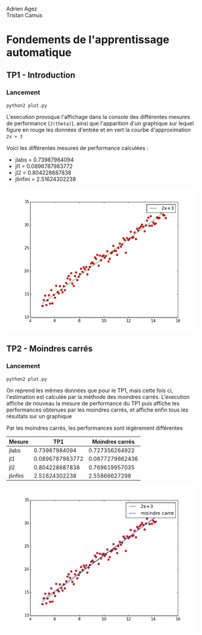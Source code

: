 Adrien Agez <br/>
Tristan Camus

# Fondements de l'apprentissage automatique

## TP1 - Introduction 

### Lancement

    python2 plot.py

L'execution provoque l'affichage dans la console des différentes mesures de performance (`J(theta)`), ainsi que l'apparition d'un graphique sur lequel figure en rouge les données d'entrée et en vert la courbe d'approximation `2x + 3`

Voici les différentes mesures de performance calculées : 

* jlabs = 0.73987984094  
* jl1 = 0.0896787983772
* jl2 = 0.804228687838
* jlinfini = 2.51624302238


![Graphique : données et estimation](tp1/graph.png)



## TP2 - Moindres carrés

### Lancement

    python2 plot.py

On reprend les mêmes données que pour le TP1, mais cette fois ci, l'estimation est calculée par la méthode des moindres carrés. L'execution affiche de nouveau la mesure de performance du TP1 puis affiche les performances obtenues par les moindres carrés, et affiche enfin tous les résultats sur un graphique

Par les moindres carrés, les performances sont légèrement différentes

Mesure|TP1|Moindres carrés
------|---|-------------
jlabs | 0.73987984094 | 0.727356264922
jl1 | 0.0896787983772 | 0.0877279862436
jl2 | 0.804228687838 | 0.769619957035
jlinfini | 2.51624302238 | 2.55866627298


![Graphique : données et estimation par moindres carrés](tp2/graph.png)